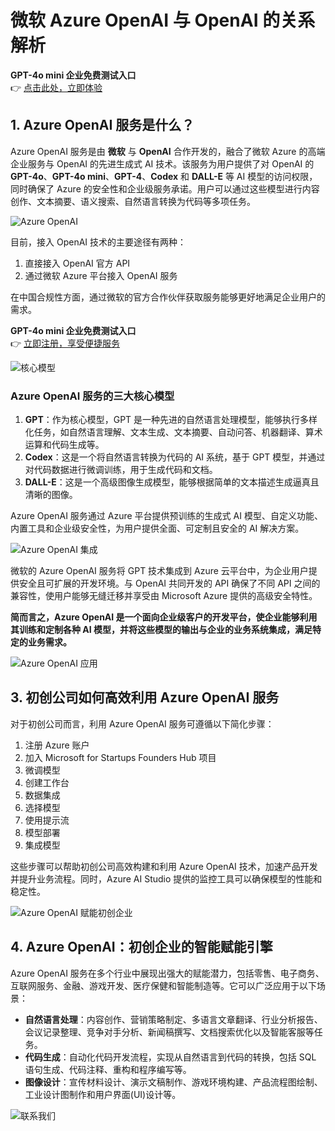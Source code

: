# 微软 Azure OpenAI 与 OpenAI 的关系解析

**GPT-4o mini 企业免费测试入口**  
👉 [点击此处，立即体验](https://bbtdd.com/WildCard)

## 1. Azure OpenAI 服务是什么？

Azure OpenAI 服务是由 **微软** 与 **OpenAI** 合作开发的，融合了微软 Azure 的高端企业服务与 OpenAI 的先进生成式 AI 技术。该服务为用户提供了对 OpenAI 的 **GPT-4o**、**GPT-4o mini**、**GPT-4**、**Codex** 和 **DALL-E** 等 AI 模型的访问权限，同时确保了 Azure 的安全性和企业级服务承诺。用户可以通过这些模型进行内容创作、文本摘要、语义搜索、自然语言转换为代码等多项任务。

![Azure OpenAI](https://bbtdd.com/img/83225719737.webp)

目前，接入 OpenAI 技术的主要途径有两种：  
1. 直接接入 OpenAI 官方 API  
2. 通过微软 Azure 平台接入 OpenAI 服务

在中国合规性方面，通过微软的官方合作伙伴获取服务能够更好地满足企业用户的需求。

**GPT-4o mini 企业免费测试入口**  
👉 [立即注册，享受便捷服务](https://bbtdd.com/WildCard)

![核心模型](https://bbtdd.com/img/0579601777.webp)

### Azure OpenAI 服务的三大核心模型

1. **GPT**：作为核心模型，GPT 是一种先进的自然语言处理模型，能够执行多样化任务，如自然语言理解、文本生成、文本摘要、自动问答、机器翻译、算术运算和代码生成等。  
2. **Codex**：这是一个将自然语言转换为代码的 AI 系统，基于 GPT 模型，并通过对代码数据进行微调训练，用于生成代码和文档。  
3. **DALL-E**：这是一个高级图像生成模型，能够根据简单的文本描述生成逼真且清晰的图像。

Azure OpenAI 服务通过 Azure 平台提供预训练的生成式 AI 模型、自定义功能、内置工具和企业级安全性，为用户提供全面、可定制且安全的 AI 解决方案。

![Azure OpenAI 集成](https://bbtdd.com/img/192652653.webp)

微软的 Azure OpenAI 服务将 GPT 技术集成到 Azure 云平台中，为企业用户提供安全且可扩展的开发环境。与 OpenAI 共同开发的 API 确保了不同 API 之间的兼容性，使用户能够无缝迁移并享受由 Microsoft Azure 提供的高级安全特性。

**简而言之，Azure OpenAI 是一个面向企业级客户的开发平台，使企业能够利用其训练和定制各种 AI 模型，并将这些模型的输出与企业的业务系统集成，满足特定的业务需求。**

![Azure OpenAI 应用](https://bbtdd.com/img/7681569963.webp)

## 3. 初创公司如何高效利用 Azure OpenAI 服务

对于初创公司而言，利用 Azure OpenAI 服务可遵循以下简化步骤：  
1. 注册 Azure 账户  
2. 加入 Microsoft for Startups Founders Hub 项目  
3. 微调模型  
4. 创建工作台  
5. 数据集成  
6. 选择模型  
7. 使用提示流  
8. 模型部署  
9. 集成模型  

这些步骤可以帮助初创公司高效构建和利用 Azure OpenAI 技术，加速产品开发并提升业务流程。同时，Azure AI Studio 提供的监控工具可以确保模型的性能和稳定性。

![Azure OpenAI 赋能初创企业](https://bbtdd.com/img/6382488491607764.webp)

## 4. Azure OpenAI：初创企业的智能赋能引擎

Azure OpenAI 服务在多个行业中展现出强大的赋能潜力，包括零售、电子商务、互联网服务、金融、游戏开发、医疗保健和智能制造等。它可以广泛应用于以下场景：  
- **自然语言处理**：内容创作、营销策略制定、多语言文章翻译、行业分析报告、会议记录整理、竞争对手分析、新闻稿撰写、文档搜索优化以及智能客服等任务。  
- **代码生成**：自动化代码开发流程，实现从自然语言到代码的转换，包括 SQL 语句生成、代码注释、重构和程序编写等。  
- **图像设计**：宣传材料设计、演示文稿制作、游戏环境构建、产品流程图绘制、工业设计图制作和用户界面(UI)设计等。

![联系我们](https://bbtdd.com/img/194708146404.webp)